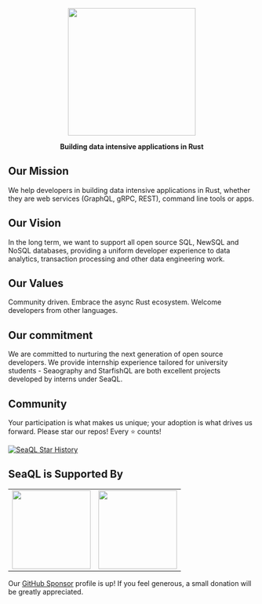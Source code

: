 <div align="center">

  <a href="https://www.sea-ql.org" target="_blank">
    <img src="https://raw.githubusercontent.com/SeaQL/sea-query/master/docs/SeaQL logo dual.png" width="260"/>
  </a>

  <p>
    <strong>Building data intensive applications in Rust</strong>
  </p>

</div>

## Our Mission
We help developers in building data intensive applications in Rust, whether they are web services (GraphQL, gRPC, REST), command line tools or apps.

## Our Vision
In the long term, we want to support all open source SQL, NewSQL and NoSQL databases, providing a uniform developer experience to data analytics, transaction processing and other data engineering work.

## Our Values
Community driven. Embrace the async Rust ecosystem. Welcome developers from other languages.

## Our commitment

We are committed to nurturing the next generation of open source developers. We provide internship experience tailored for university students - Seaography and StarfishQL are both excellent projects developed by interns under SeaQL.

## Community

Your participation is what makes us unique; your adoption is what drives us forward. Please star our repos! Every ⭐ counts!

[![SeaQL Star History](https://api.star-history.com/svg?repos=seaql/sea-orm,seaql/sea-query,seaql/sea-schema,seaql/starfish-ql,seaql/seaography,seaql/otter-sql&type=Timeline)](https://seladb.github.io/StarTrack-js/#/preload?r=seaql,sea-orm&r=seaql,sea-query&r=seaql,sea-schema&r=seaql,starfish-ql&r=seaql,seaography&r=seaql,otter-sql)

## SeaQL is Supported By

<table>
  <tbody>
    <tr>
      <td><a href="https://www.digitalocean.com/"><img src="https://www.sea-ql.org/img/sponsors/DigitalOcean.svg" width="160"/></a></td>
      <td><a href="https://www.jetbrains.com/"><img src="https://www.sea-ql.org/img/sponsors/JetBrains.svg" width="160"/></a></td>
    </tr>
  </tbody>
</table>

Our [GitHub Sponsor](https://github.com/sponsors/SeaQL) profile is up! If you feel generous, a small donation will be greatly appreciated.
